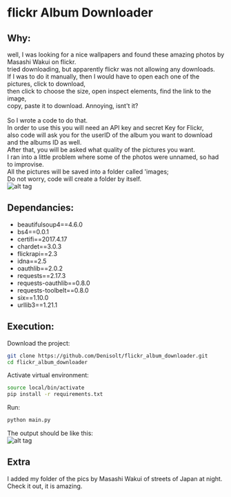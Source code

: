 # flickr Album Downloader
## Why:
well, I was looking for a nice wallpapers and found these amazing photos by Masashi Wakui on flickr. </br>
tried downloading, but apparently flickr was not allowing any downloads.</br>
If I was to do it manually, then I would have to open each one of the pictures, click to download, </br>
then click to choose the size, open inspect elements, find the link to the image, </br>
copy, paste it to download. Annoying, isnt't it?</br>
</br>
So I wrote a code to do that. </br>
In order to use this you will need an API key and secret Key for Flickr, </br>
also code will ask you for the userID of the album you want to download and the albums ID as well. </br>
After that, you will be asked what quality of the pictures you want. </br>
I ran into a little problem where some of the photos were unnamed, so had to improvise. </br>
All the pictures will be saved into a folder called 'images; </br>
Do not worry, code will create a folder by itself. </br>
![alt tag](https://raw.githubusercontent.com/Denisolt/flickr_album_downloader/master/process.gif)</br>

## Dependancies:
- beautifulsoup4==4.6.0
- bs4==0.0.1
- certifi==2017.4.17
- chardet==3.0.3
- flickrapi==2.3
- idna==2.5
- oauthlib==2.0.2
- requests==2.17.3
- requests-oauthlib==0.8.0
- requests-toolbelt==0.8.0
- six==1.10.0
- urllib3==1.21.1

## Execution:
Download the project: </br>
```bash
git clone https://github.com/Denisolt/flickr_album_downloader.git
cd flickr_album_downloader
```
Activate virtual environment: </br>
```bash
source local/bin/activate
pip install -r requirements.txt
```
Run: </br>
```bash
python main.py
```
The output should be like this: </br>
![alt tag](https://raw.githubusercontent.com/Denisolt/flickr_album_downloader/master/example.png)</br>
## Extra
I added my folder of the pics by Masashi Wakui of streets of Japan at night. Check it out, it is amazing. 
